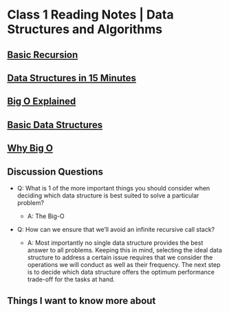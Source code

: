  # Class 1 Reading Notes | Data Structures and Algorithms

## [Basic Recursion](https://www.youtube.com/watch?v=vPEJSJMg4jY)

## [Data Structures in 15 Minutes](https://www.youtube.com/watch?v=sVxBVvlnJsM)

## [Big O Explained](https://www.youtube.com/watch?v=v4cd1O4zkGw)

## [Basic Data Structures](https://towardsdatascience.com/8-common-data-structures-every-programmer-must-know-171acf6a1a42)

## [Why Big O](https://triplebyte.com/blog/why-you-should-learn-big-o-and-stop-hacking-your-way-through-algorithms)

## Discussion Questions

- Q: What is 1 of the more important things you should consider when deciding which data structure is best suited to solve a particular problem?

  - A: The Big-O

- Q: How can we ensure that we’ll avoid an infinite recursive call stack?

  - A: Most importantly no single data structure provides the best answer to all problems. Keeping this in mind, selecting the ideal data structure to address a certain issue requires that we consider the operations we will conduct as well as their frequency. The next step is to decide which data structure offers the optimum performance trade-off for the tasks at hand.


## Things I want to know more about
